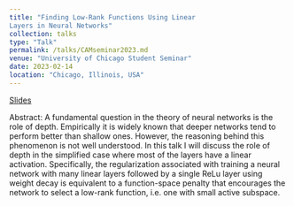 ```yaml
---
title: "Finding Low-Rank Functions Using Linear
Layers in Neural Networks"
collection: talks
type: "Talk"
permalink: /talks/CAMseminar2023.md
venue: "University of Chicago Student Seminar"
date: 2023-02-14
location: "Chicago, Illinois, USA"
---
```


[Slides](../files/)

Abstract: A fundamental question in the theory of neural networks is the role of depth. Empirically it is widely known that deeper networks tend to perform better than shallow ones. However, the reasoning behind this phenomenon is not well understood. In this talk I will discuss the role of depth in the simplified case where most of the layers have a linear activation. Specifically, the regularization associated with training a neural network with many linear layers followed by a single ReLu layer using weight decay is equivalent to a function-space penalty that encourages the network to select a low-rank function, i.e. one with small active subspace.
